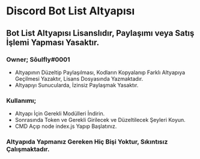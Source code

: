 # Discord Bot List Altyapısı

## Bot List Altyapısı Lisanslıdır, Paylaşımı veya Satış İşlemi Yapması Yasaktır.

### Owner; Sôulfly#0001

- Altyapının Düzeltip Paylaşılması, Kodların Kopyalanıp Farklı Altyapıya Geçilmesi Yazaktır, Lisans Dosyasında Yazmaktadır.
- Altyapıyı Sunucularda, İzinsiz Paylaşmak Yasaktır.

### Kullanımı;
- Altyapı İçin Gerekli Modülleri İndirin.
- Sonrasında Token ve Gerekli Girilecek ve Düzeltilecek Şeyleri Koyun.
- CMD Açıp node index.js Yapıp Başlatınız.

### Altyapıda Yapmanız Gereken Hiç Bişi Yoktur, Sıkıntısız Çalışmaktadır.
